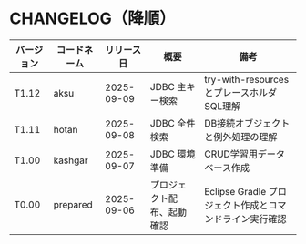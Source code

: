 # CHANGELOG（降順）

| バージョン | コードネーム | リリース日 | 概要 | 備考 |
|------------|-------------|------------|------|------|
| T1.12 | aksu | 2025-09-09 | JDBC 主キー検索 | try-with-resources とプレースホルダSQL理解 |
| T1.11 | hotan | 2025-09-08 | JDBC 全件検索 | DB接続オブジェクトと例外処理の理解 |
| T1.00 | kashgar | 2025-09-07 | JDBC 環境準備 | CRUD学習用データベース作成 |
| T0.00 | prepared | 2025-09-06 | プロジェクト配布、起動確認 | Eclipse Gradle プロジェクト作成とコマンドライン実行確認 |
